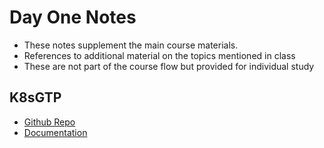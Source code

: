 # Day One Notes

- These notes supplement the main course materials.
- References to additional material on the topics mentioned in class
- These are not part of the course flow but provided for individual study

## K8sGTP

- [Github Repo](https://github.com/k8sgpt-ai)
- [Documentation]()